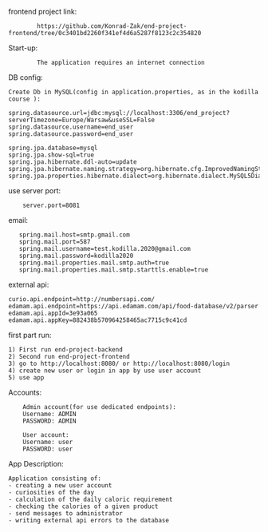 frontend project link:

            https://github.com/Konrad-Zak/end-project-frontend/tree/0c3401bd2260f341ef4d6a5287f8123c2c354820  

Start-up:

            The application requires an internet connection

DB config:

    Create Db in MySQL(config in application.properties, as in the kodilla course ):
    
    spring.datasource.url=jdbc:mysql://localhost:3306/end_project?serverTimezone=Europe/Warsaw&useSSL=False
    spring.datasource.username=end_user
    spring.datasource.password=end_user
    
    spring.jpa.database=mysql
    spring.jpa.show-sql=true
    spring.jpa.hibernate.ddl-auto=update
    spring.jpa.hibernate.naming.strategy=org.hibernate.cfg.ImprovedNamingStrategy
    spring.jpa.properties.hibernate.dialect=org.hibernate.dialect.MySQL5Dialect

use server port:
       
        server.port=8081

email: 

       spring.mail.host=smtp.gmail.com
       spring.mail.port=587
       spring.mail.username=test.kodilla.2020@gmail.com
       spring.mail.password=kodilla2020
       spring.mail.properties.mail.smtp.auth=true
       spring.mail.properties.mail.smtp.starttls.enable=true
  
external api: 

    curio.api.endpoint=http://numbersapi.com/
    edamam.api.endpoint=https://api.edamam.com/api/food-database/v2/parser
    edamam.api.appId=3e93a065
    edamam.api.appKey=882438b570964258465ac7715c9c41cd
       
first part run: 

    1) First run end-project-backend 
    2) Second run end-project-frontend
    3) go to http://localhost:8080/ or http://localhost:8080/login
    4) create new user or login in app by use user account
    5) use app

Accounts:
        
        Admin account(for use dedicated endpoints):
        Username: ADMIN 
        PASSWORD: ADMIN
        
        User account:
        Username: user
        PASSWORD: user
        

App Description:

    Application consisting of:
    - creating a new user account
    - curiosities of the day
    - calculation of the daily caloric requirement
    - checking the calories of a given product
    - send messages to administrator
    - writing external api errors to the database

    
